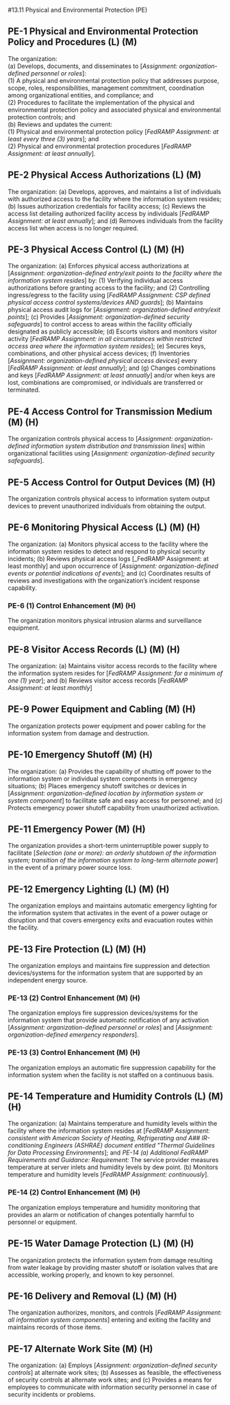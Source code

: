 #13.11 Physical and Environmental Protection (PE)
## PE-1 Physical and Environmental Protection Policy and Procedures (L) (M)
The organization:  
  (a)	Develops, documents, and disseminates to [_Assignment: organization-defined personnel or roles_]:  
    (1)	A physical and environmental protection policy that addresses purpose, scope, roles, responsibilities, management commitment, coordination among organizational entities, and compliance; and  
    (2)	Procedures to facilitate the implementation of the physical and environmental protection policy and associated physical and environmental protection controls; and  
  (b)	Reviews and updates the current:  
    (1)	Physical and environmental protection policy [_FedRAMP Assignment: at least every three (3) years_]; and  
    (2)	Physical and environmental protection procedures [_FedRAMP Assignment: at least annually_].  

## PE-2 Physical Access Authorizations (L) (M)
The organization:
  (a)	Develops, approves, and maintains a list of individuals with authorized access to the facility where the information system resides;
  (b)	Issues authorization credentials for facility access;
  (c)	Reviews the access list detailing authorized facility access by individuals [_FedRAMP Assignment: at least annually_]; and
  (d)	Removes individuals from the facility access list when access is no longer required.

## PE-3 Physical Access Control (L) (M) (H)
The organization:
  (a)	Enforces physical access authorizations at [_Assignment: organization-defined entry/exit points to the facility where the information system resides_] by:
    (1)	Verifying individual access authorizations before granting access to the facility; and
    (2)	Controlling ingress/egress to the facility using [_FedRAMP Assignment: CSP defined physical access control systems/devices AND guards_];
  (b)	Maintains physical access audit logs for [_Assignment: organization-defined entry/exit points_];
  (c)	Provides [_Assignment: organization-defined security safeguards_] to control access to areas within the facility officially designated as publicly accessible;
  (d)	Escorts visitors and monitors visitor activity [_FedRAMP Assignment: in all circumstances within restricted access area where the information system resides_];
  (e)	Secures keys, combinations, and other physical access devices;
  (f)	Inventories [_Assignment: organization-defined physical access devices_] every [_FedRAMP Assignment: at least annually_]; and
  (g)	Changes combinations and keys [_FedRAMP Assignment: at least annually_] and/or when keys are lost, combinations are compromised, or individuals are transferred or terminated.

## PE-4 Access Control for Transmission Medium (M) (H)
The organization controls physical access to [_Assignment: organization-defined information system distribution and transmission lines_] within organizational facilities using [_Assignment: organization-defined security safeguards_].

## PE-5 Access Control for Output Devices (M) (H)
The organization controls physical access to information system output devices to prevent unauthorized individuals from obtaining the output.

## PE-6 Monitoring Physical Access (L) (M) (H)
The organization:
  (a)	Monitors physical access to the facility where the information system resides to detect and respond to physical security incidents;
  (b)	Reviews physical access logs [_FedRAMP Assignment: at least monthly] and upon occurrence of [_Assignment: organization-defined events or potential indications of events_]; and
  (c)	Coordinates results of reviews and investigations with the organization’s incident response capability.
### PE-6 (1) Control Enhancement (M) (H)
The organization monitors physical intrusion alarms and surveillance equipment.

## PE-8 Visitor Access Records (L) (M) (H)
The organization:
  (a)	Maintains visitor access records to the facility where the information system resides for [_FedRAMP Assignment: for a minimum of one (1) year_]; and
  (b)	Reviews visitor access records [_FedRAMP Assignment: at least monthly_]

## PE-9 Power Equipment and Cabling (M) (H)
The organization protects power equipment and power cabling for the information system from damage and destruction.

## PE-10 Emergency Shutoff (M) (H)
The organization:
  (a)	Provides the capability of shutting off power to the information system or individual system components in emergency situations;
  (b)	Places emergency shutoff switches or devices in [_Assignment: organization-defined location by information system or system component_] to facilitate safe and easy access for personnel; and
  (c)	Protects emergency power shutoff capability from unauthorized activation.

## PE-11 Emergency Power (M) (H)
The organization provides a short-term uninterruptible power supply to facilitate [_Selection (one or more): an orderly shutdown of the information system; transition of the information system to long-term alternate power_] in the event of a primary power source loss.  

## PE-12 Emergency Lighting (L) (M) (H)
The organization employs and maintains automatic emergency lighting for the information system that activates in the event of a power outage or disruption and that covers emergency exits and evacuation routes within the facility.

## PE-13 Fire Protection (L) (M) (H)
The organization employs and maintains fire suppression and detection devices/systems for the information system that are supported by an independent energy source.
### PE-13 (2) Control Enhancement (M) (H)
The organization employs fire suppression devices/systems for the information system that provide automatic notification of any activation [_Assignment: organization-defined personnel or roles_] and [_Assignment: organization-defined emergency responders_].
### PE-13 (3) Control Enhancement (M) (H)
The organization employs an automatic fire suppression capability for the information system when the facility is not staffed on a continuous basis.

## PE-14 Temperature and Humidity Controls (L) (M) (H)
The organization:
  (a)	Maintains temperature and humidity levels within the facility where the information system resides at [_FedRAMP Assignment: consistent with American Society of Heating, Refrigerating and A## IR-conditioning Engineers (ASHRAE) document entitled "Thermal Guidelines for Data Processing Environments_]; and
*PE-14 (a) Additional FedRAMP Requirements and Guidance:*
*Requirement:* The service provider measures temperature at server inlets and humidity levels by dew point.
  (b)	Monitors temperature and humidity levels [_FedRAMP Assignment: continuously_].
### PE-14 (2) Control Enhancement (M) (H)
The organization employs temperature and humidity monitoring that provides an alarm or notification of changes potentially harmful to personnel or equipment.

## PE-15 Water Damage Protection (L) (M) (H)
The organization protects the information system from damage resulting from water leakage by providing master shutoff or isolation valves that are accessible, working properly, and known to key personnel.

## PE-16 Delivery and Removal (L) (M) (H)
The organization authorizes, monitors, and controls [_FedRAMP Assignment: all information system components_] entering and exiting the facility and maintains records of those items.

## PE-17 Alternate Work Site (M) (H)
The organization:
  (a)	Employs [_Assignment: organization-defined security controls_] at alternate work sites;
  (b)	Assesses as feasible, the effectiveness of security controls at alternate work sites; and
  (c)	Provides a means for employees to communicate with information security personnel in case of security incidents or problems.

